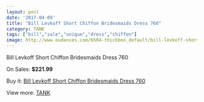 ```yaml
---
layout: post
date: '2017-04-09'
title: "Bill Levkoff Short Chiffon Bridesmaids Dress 760"
category: TANK
tags: ["bill","sale","unique","dress","chiffon"]
image: http://www.eudances.com/6504-thickbox_default/bill-levkoff-short-chiffon-bridesmaids-dress-760.jpg
---
```

Bill Levkoff Short Chiffon Bridesmaids Dress 760

On Sales: **$221.99**
<a href="https://www.eudances.com/en/tank/2380-bill-levkoff-short-chiffon-bridesmaids-dress-760.html"><amp-img layout="responsive" width="600" height="600" src="//www.eudances.com/6504-thickbox_default/bill-levkoff-short-chiffon-bridesmaids-dress-760.jpg" alt="Bill Levkoff Short Chiffon Bridesmaids Dress 760 0" /></a>
<a href="https://www.eudances.com/en/tank/2380-bill-levkoff-short-chiffon-bridesmaids-dress-760.html"><amp-img layout="responsive" width="600" height="600" src="//www.eudances.com/6505-thickbox_default/bill-levkoff-short-chiffon-bridesmaids-dress-760.jpg" alt="Bill Levkoff Short Chiffon Bridesmaids Dress 760 1" /></a>

Buy it: [Bill Levkoff Short Chiffon Bridesmaids Dress 760](https://www.eudances.com/en/tank/2380-bill-levkoff-short-chiffon-bridesmaids-dress-760.html "Bill Levkoff Short Chiffon Bridesmaids Dress 760")

View more: [TANK](https://www.eudances.com/en/28-tank "TANK")